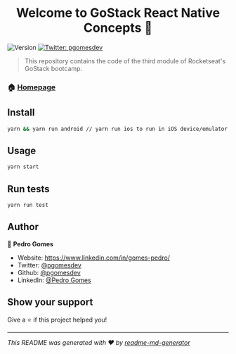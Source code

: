 <h1 align="center">Welcome to GoStack React Native Concepts 👋</h1>
<p>
  <img alt="Version" src="https://img.shields.io/badge/version-0.0.1-blue.svg?cacheSeconds=2592000" />
  <a href="https://twitter.com/pgomesdev" target="_blank">
    <img alt="Twitter: pgomesdev" src="https://img.shields.io/twitter/follow/pgomesdev.svg?style=social" />
  </a>
</p>

> This repository contains the code of the third module of Rocketseat's GoStack bootcamp.

### 🏠 [Homepage](https://github.com/pgomesdev/gostack-react-native-concepts)

## Install

```sh
yarn && yarn run android // yarn run ios to run in iOS device/emulator
```

## Usage

```sh
yarn start
```

## Run tests

```sh
yarn run test
```

## Author

👤 **Pedro Gomes**

- Website: https://www.linkedin.com/in/gomes-pedro/
- Twitter: [@pgomesdev](https://twitter.com/pgomesdev)
- Github: [@pgomesdev](https://github.com/pgomesdev)
- LinkedIn: [@Pedro Gomes](https://linkedin.com/in/gomes-pedro)

## Show your support

Give a ⭐️ if this project helped you!

---

_This README was generated with ❤️ by [readme-md-generator](https://github.com/kefranabg/readme-md-generator)_
